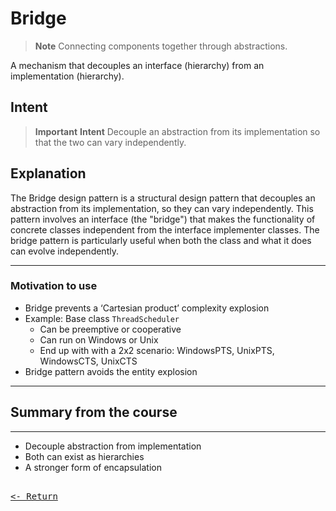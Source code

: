 # Bridge

> **Note**
> Connecting components together through abstractions.

A mechanism that decouples an interface (hierarchy) from an implementation (hierarchy).

## Intent

> **Important**
> **Intent**
> Decouple an abstraction from its implementation so that the two can vary independently.

## Explanation

The Bridge design pattern is a structural design pattern that decouples an abstraction from its implementation, so they can vary independently. This pattern involves an interface (the "bridge") that makes the functionality of concrete classes independent from the interface implementer classes. The bridge pattern is particularly useful when both the class and what it does can evolve independently.

---

### Motivation to use

- Bridge prevents a ‘Cartesian product’ complexity explosion
- Example: Base class `ThreadScheduler`
  - Can be preemptive or cooperative
  - Can run on Windows or Unix
  - End up with with a 2x2 scenario: WindowsPTS, UnixPTS, WindowsCTS, UnixCTS
- Bridge pattern avoids the entity explosion

---

## Summary from the course

---

- Decouple abstraction from implementation
- Both can exist as hierarchies
- A stronger form of encapsulation

[<kbd><br><- Return<br></kbd>](DesignPatterns.md)
